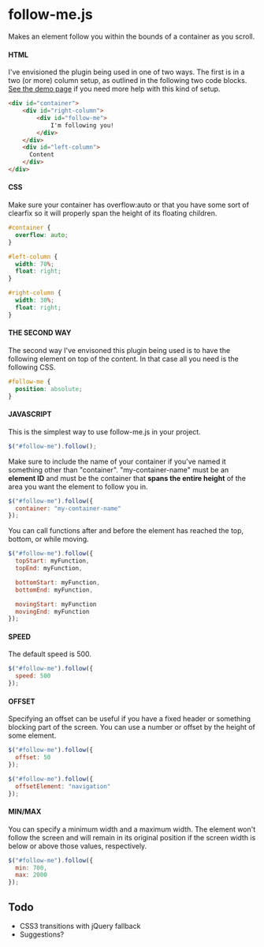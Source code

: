 follow-me.js
============

Makes an element follow you within the bounds of a container as you scroll.


#### HTML
I've envisioned the plugin being used in one of two ways. The first is in a two (or more) column setup, as outlined in the following two code blocks. [See the demo page](http://0x0049.link/followmejs-demo) if you need more help with this kind of setup.
```html
<div id="container">
    <div id="right-column">
        <div id="follow-me">
            I'm following you!
        </div>
    </div>
    <div id="left-column">
      Content
    </div>
</div>
```

#### CSS
Make sure your container has overflow:auto or that you have some sort of clearfix so it will properly span the height of its floating children.
```css
#container {
  overflow: auto;
}

#left-column {
  width: 70%;
  float: right;
}

#right-column {
  width: 30%;
  float: right;
}
```

#### THE SECOND WAY
The second way I've envisoned this plugin being used is to have the following element on top of the content. In that case all you need is the following CSS.
```css
#follow-me {
  position: absolute;
}
```

#### JAVASCRIPT
This is the simplest way to use follow-me.js in your project.
```javascript
$("#follow-me").follow();
```

Make sure to include the name of your container if you've named it something other than "container". "my-container-name" must be an **element ID** and must be the container that **spans the entire height** of the area you want the element to follow you in.

```javascript
$("#follow-me").follow({
  container: "my-container-name"
});
```

You can call functions after and before the element has reached the top, bottom, or while moving.

```javascript
$("#follow-me").follow({
  topStart: myFunction,
  topEnd: myFunction,

  bottomStart: myFunction,
  bottomEnd: myFunction,

  movingStart: myFunction
  movingEnd: myFunction
});
```

#### SPEED
The default speed is 500.
```javascript
$("#follow-me").follow({
  speed: 500
});
```

#### OFFSET
Specifying an offset can be useful if you have a fixed header or something blocking part of the screen. You can use a number or offset by the height of some element.
```javascript
$("#follow-me").follow({
  offset: 50
});

$("#follow-me").follow({
  offsetElement: "navigation"
});
```

#### MIN/MAX
You can specify a minimum width and a maximum width. The element won't follow the screen and will remain in its original position if the screen width is below or above those values, respectively.
```javascript
$("#follow-me").follow({
  min: 700,
  max: 2000
});
```

Todo
----
- CSS3 transitions with jQuery fallback
- Suggestions?
